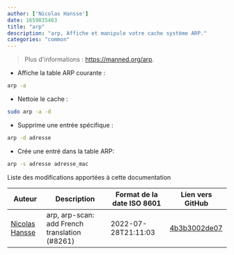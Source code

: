 ```yaml
---
author: ['Nicolas Hansse']
date: 1659035463
title: "arp"
description: "arp, Affiche et manipule votre cache système ARP."
categories: "common"
---
```

> Plus d'informations : <https://manned.org/arp>.

- Affiche la table ARP courante :

```bash
arp -a
```

- Nettoie le cache :

```bash
sudo arp -a -d
```

- Supprime une entrée spécifique :

```bash
arp -d adresse
```

- Crée une entré dans la table ARP:

```bash
arp -s adresse adresse_mac
```
Liste des modifications apportées à cette documentation


Auteur | Description | Format de la date ISO 8601 | Lien vers GitHub
------|-----|-----|-----
[Nicolas Hansse](mailto:nico.hansse@gmail.com) | arp, arp-scan: add French translation (#8261) | 2022-07-28T21:11:03 | [4b3b3002de07](https://github.com/tldr-pages/tldr/commit/4b3b3002de07dd155d1df55f46e36eca1007d5f3)

